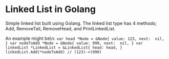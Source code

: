 # Linked List in Golang

Simple linked list built using Golang. The linked list type has 4 methods; Add, RemoveTail, RemoveHead, and PrintLinkedList.

An example might be\n:
`var head *Node = &Node{
                value: 123,
                next:  nil,
        }
        var nodeToAdd *Node = &Node{
                value: 999,
                next:  nil,
        }
        var linkedList *LinkedList = &LinkedList{
                head: head,
        }
        linkedList.Add(*nodeToAdd) // (123)->(999)`
